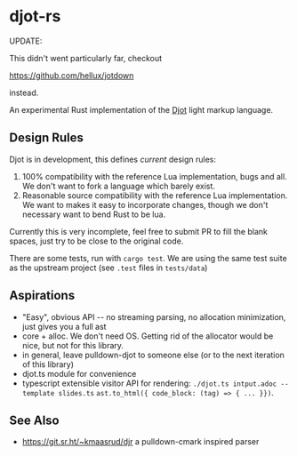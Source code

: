 # djot-rs

UPDATE:

This didn't went particularly far, checkout

<https://github.com/hellux/jotdown>

instead.


An experimental Rust implementation of the [Djot](https://djot.net) light markup
language.

## Design Rules

Djot is in development, this defines _current_ design rules:

1. 100% compatibility with the reference Lua implementation, bugs and all. We
   don't want to fork a language which barely exist.
2. Reasonable source compatibility with the reference Lua implementation. We
   want to makes it easy to incorporate changes, though we don't necessary want
   to bend Rust to be lua.

Currently this is very incomplete, feel free to submit PR to fill the blank
spaces, just try to be close to the original code.

There are some tests, run with `cargo test`. We are using the same test suite as
the upstream project (see `.test` files in `tests/data`)

## Aspirations

* "Easy", obvious API -- no streaming parsing, no allocation minimization, just
  gives you a full ast
* core + alloc. We don't need OS. Getting rid of the allocator would be nice, but not for this library.
* in general, leave pulldown-djot to someone else (or to the next iteration of this library)
* djot.ts module for convenience
* typescript extensible visitor API for rendering: `./djot.ts intput.adoc --template slides.ts`
  `ast.to_html({ code_block: (tag) => { ... }})`.

## See Also

* https://git.sr.ht/~kmaasrud/djr a pulldown-cmark inspired parser
